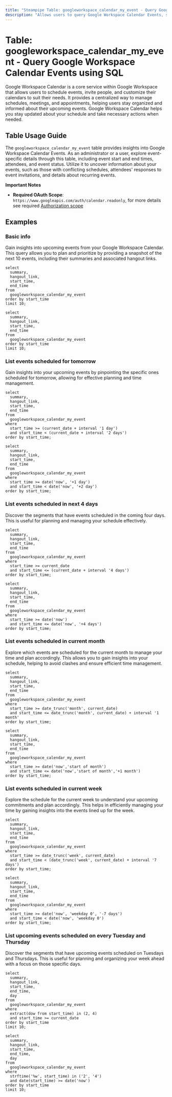 ```yaml
---
title: "Steampipe Table: googleworkspace_calendar_my_event - Query Google Workspace Calendar Events using SQL"
description: "Allows users to query Google Workspace Calendar Events, specifically the events of the authenticated user, providing insights into event details and schedules."
---
```


# Table: googleworkspace_calendar_my_event - Query Google Workspace Calendar Events using SQL

Google Workspace Calendar is a core service within Google Workspace that allows users to schedule events, invite people, and customize their calendars to suit their needs. It provides a centralized way to manage schedules, meetings, and appointments, helping users stay organized and informed about their upcoming events. Google Workspace Calendar helps you stay updated about your schedule and take necessary actions when needed.

## Table Usage Guide

The `googleworkspace_calendar_my_event` table provides insights into Google Workspace Calendar Events. As an administrator or a user, explore event-specific details through this table, including event start and end times, attendees, and event status. Utilize it to uncover information about your events, such as those with conflicting schedules, attendees' responses to event invitations, and details about recurring events.

**Important Notes**
- **Required OAuth Scope**: `https://www.googleapis.com/auth/calendar.readonly`, for more details see required [Authorization scope](https://developers.google.com/workspace/calendar/api/v3/reference/events/list#auth)

## Examples

### Basic info
Gain insights into upcoming events from your Google Workspace Calendar. This query allows you to plan and prioritize by providing a snapshot of the next 10 events, including their summaries and associated hangout links.

```sql+postgres
select
  summary,
  hangout_link,
  start_time,
  end_time
from
  googleworkspace_calendar_my_event
order by start_time
limit 10;
```

```sql+sqlite
select
  summary,
  hangout_link,
  start_time,
  end_time
from
  googleworkspace_calendar_my_event
order by start_time
limit 10;
```

### List events scheduled for tomorrow
Gain insights into your upcoming events by pinpointing the specific ones scheduled for tomorrow, allowing for effective planning and time management.

```sql+postgres
select
  summary,
  hangout_link,
  start_time,
  end_time
from
  googleworkspace_calendar_my_event
where
  start_time >= (current_date + interval '1 day')
  and start_time < (current_date + interval '2 days')
order by start_time;
```

```sql+sqlite
select
  summary,
  hangout_link,
  start_time,
  end_time
from
  googleworkspace_calendar_my_event
where
  start_time >= date('now', '+1 day')
  and start_time < date('now', '+2 day')
order by start_time;
```

### List events scheduled in next 4 days
Discover the segments that have events scheduled in the coming four days. This is useful for planning and managing your schedule effectively.

```sql+postgres
select
  summary,
  hangout_link,
  start_time,
  end_time
from
  googleworkspace_calendar_my_event
where
  start_time >= current_date
  and start_time <= (current_date + interval '4 days')
order by start_time;
```

```sql+sqlite
select
  summary,
  hangout_link,
  start_time,
  end_time
from
  googleworkspace_calendar_my_event
where
  start_time >= date('now')
  and start_time <= date('now', '+4 days')
order by start_time;
```

### List events scheduled in current month
Explore which events are scheduled for the current month to manage your time and plan accordingly. This allows you to gain insights into your schedule, helping to avoid clashes and ensure efficient time management.

```sql+postgres
select
  summary,
  hangout_link,
  start_time,
  end_time
from
  googleworkspace_calendar_my_event
where
  start_time >= date_trunc('month', current_date)
  and start_time <= date_trunc('month', current_date) + interval '1 month'
order by start_time;
```

```sql+sqlite
select
  summary,
  hangout_link,
  start_time,
  end_time
from
  googleworkspace_calendar_my_event
where
  start_time >= date('now','start of month')
  and start_time <= date('now','start of month','+1 month')
order by start_time;
```

### List events scheduled in current week
Explore the schedule for the current week to understand your upcoming commitments and plan accordingly. This helps in efficiently managing your time by gaining insights into the events lined up for the week.

```sql+postgres
select
  summary,
  hangout_link,
  start_time,
  end_time
from
  googleworkspace_calendar_my_event
where
  start_time >= date_trunc('week', current_date)
  and start_time < (date_trunc('week', current_date) + interval '7 days')
order by start_time;
```

```sql+sqlite
select
  summary,
  hangout_link,
  start_time,
  end_time
from
  googleworkspace_calendar_my_event
where
  start_time >= date('now', 'weekday 0', '-7 days')
  and start_time < date('now', 'weekday 0')
order by start_time;
```

### List upcoming events scheduled on every Tuesday and Thursday
Discover the segments that have upcoming events scheduled on Tuesdays and Thursdays. This is useful for planning and organizing your week ahead with a focus on those specific days.

```sql+postgres
select
  summary,
  hangout_link,
  start_time,
  end_time,
  day
from
  googleworkspace_calendar_my_event
where
  extract(dow from start_time) in (2, 4)
  and start_time >= current_date
order by start_time
limit 10;
```

```sql+sqlite
select
  summary,
  hangout_link,
  start_time,
  end_time,
  day
from
  googleworkspace_calendar_my_event
where
  strftime('%w', start_time) in ('2', '4')
  and date(start_time) >= date('now')
order by start_time
limit 10;
```
